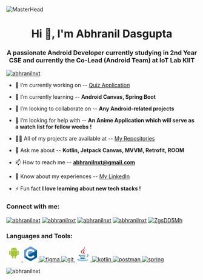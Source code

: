 ![MasterHead](https://cdn-images-1.medium.com/fit/t/1600/480/1*zy5IG2inEQSqeWyPJ7vo-g.gif)
<h1 align="center">Hi 👋, I'm Abhranil Dasgupta</h1>
<h3 align="center">A passionate Android Developer currently studying in 2nd Year CSE and currently the Co-Lead (Android Team) at IoT Lab KIIT</h3>

<p align="left"> <a href="https://twitter.com/abhranilnxt" target="blank"><img src="https://img.shields.io/twitter/follow/abhranilnxt?logo=twitter&style=for-the-badge" alt="abhranilnxt" /></a> </p>

- 🔭 I’m currently working on -- [Quiz Application](https://github.com/AbhranilNXT/QuizApp)

- 🌱 I’m currently learning -- **Android Canvas, Spring Boot**

- 👯 I’m looking to collaborate on -- **Any Android-related projects**

- 🤝 I’m looking for help with -- **An Anime Application which will serve as a watch list for fellow weebs !**

- 👨‍💻 All of my projects are available at -- [My Repositories](https://github.com/AbhranilNXT?tab=repositories)

- 💬 Ask me about -- **Kotlin, Jetpack Canvas, MVVM, Retrofit, ROOM**

- 📫 How to reach me -- **abhranilnxt@gmail.com**

- 📄 Know about my experiences -- [My LinkedIn](https://www.linkedin.com/in/abhranildasgupta/)

- ⚡ Fun fact **I love learning about new tech stacks !**

<h3 align="left">Connect with me:</h3>
<p align="left">
<a href="https://twitter.com/abhranilnxt" target="blank"><img align="center" src="https://raw.githubusercontent.com/rahuldkjain/github-profile-readme-generator/master/src/images/icons/Social/twitter.svg" alt="abhranilnxt" height="30" width="40" /></a>
<a href="https://www.linkedin.com/in/abhranildasgupta/" target="blank"><img align="center" src="https://raw.githubusercontent.com/rahuldkjain/github-profile-readme-generator/master/src/images/icons/Social/linked-in-alt.svg" alt="abhranilnxt" height="30" width="40" /></a>
<a href="https://www.instagram.com/abhranil_nxt/" target="blank"><img align="center" src="https://raw.githubusercontent.com/rahuldkjain/github-profile-readme-generator/master/src/images/icons/Social/instagram.svg" alt="abhranilnxt" height="30" width="40" /></a>
<a href="https://www.youtube.com/@abhranilnxt1782" target="blank"><img align="center" src="https://raw.githubusercontent.com/rahuldkjain/github-profile-readme-generator/master/src/images/icons/Social/youtube.svg" alt="abhranilnxt" height="30" width="40" /></a>
<a href="https://discord.gg/ZgsDD5Mh" target="blank"><img align="center" src="https://raw.githubusercontent.com/rahuldkjain/github-profile-readme-generator/master/src/images/icons/Social/discord.svg" alt="ZgsDD5Mh" height="30" width="40" /></a>
</p>

<h3 align="left">Languages and Tools:</h3>
<p align="left"> <a href="https://developer.android.com" target="_blank" rel="noreferrer"> <img src="https://raw.githubusercontent.com/devicons/devicon/master/icons/android/android-original-wordmark.svg" alt="android" width="40" height="40"/> </a> <a href="https://www.cprogramming.com/" target="_blank" rel="noreferrer"> <img src="https://raw.githubusercontent.com/devicons/devicon/master/icons/c/c-original.svg" alt="c" width="40" height="40"/> </a> <a href="https://www.figma.com/" target="_blank" rel="noreferrer"> <img src="https://www.vectorlogo.zone/logos/figma/figma-icon.svg" alt="figma" width="40" height="40"/> </a> <a href="https://git-scm.com/" target="_blank" rel="noreferrer"> <img src="https://www.vectorlogo.zone/logos/git-scm/git-scm-icon.svg" alt="git" width="40" height="40"/> </a> <a href="https://www.java.com" target="_blank" rel="noreferrer"> <img src="https://raw.githubusercontent.com/devicons/devicon/master/icons/java/java-original.svg" alt="java" width="40" height="40"/> </a> <a href="https://kotlinlang.org" target="_blank" rel="noreferrer"> <img src="https://www.vectorlogo.zone/logos/kotlinlang/kotlinlang-icon.svg" alt="kotlin" width="40" height="40"/> </a> <a href="https://postman.com" target="_blank" rel="noreferrer"> <img src="https://www.vectorlogo.zone/logos/getpostman/getpostman-icon.svg" alt="postman" width="40" height="40"/> </a> <a href="https://spring.io/" target="_blank" rel="noreferrer"> <img src="https://www.vectorlogo.zone/logos/springio/springio-icon.svg" alt="spring" width="40" height="40"/> </a> </p>

<p><img align="left" src="https://github-readme-stats.vercel.app/api/top-langs?username=abhranilnxt&show_icons=true&locale=en&layout=compact" alt="abhranilnxt" /></p>

